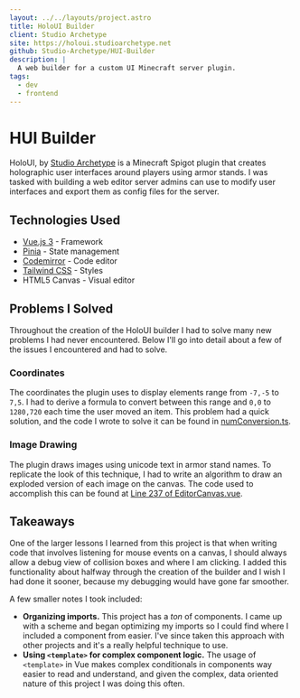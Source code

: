 ```yaml
---
layout: ../../layouts/project.astro
title: HoloUI Builder
client: Studio Archetype
site: https://holoui.studioarchetype.net
github: Studio-Archetype/HUI-Builder
description: |
  A web builder for a custom UI Minecraft server plugin.
tags:
  - dev
  - frontend
---
```


# HUI Builder
HoloUI, by [Studio Archetype](https://studioarchetype.net) is a Minecraft Spigot
plugin that creates holographic user interfaces around players using armor
stands. I was tasked with building a web editor server admins can use to modify
user interfaces and export them as config files for the server.

## Technologies Used
- [Vue.js 3](https://vuejs.org) - Framework
- [Pinia](https://pinia.vuejs.org/) - State management
- [Codemirror](https://codemirror.net/) - Code editor
- [Tailwind CSS](https://tailwindcss.com) - Styles
- HTML5 Canvas - Visual editor

## Problems I Solved
Throughout the creation of the HoloUI builder I had to solve many new problems I
had never encountered. Below I'll go into detail about a few of the issues I
encountered and had to solve.

### Coordinates
The coordinates the plugin uses to display elements range from `-7,-5` to `7,5`.
I had to derive a formula to convert between this range and `0,0` to `1280,720`
each time the user moved an item. This problem had a quick solution, and the
code I wrote to solve it can be found in [numConversion.ts][file_numConversion.ts].

### Image Drawing
The plugin draws images using unicode text in armor stand names. To replicate
the look of this technique, I had to write an algorithm to draw an exploded
version of each image on the canvas. The code used to accomplish this can be
found at [Line 237 of EditorCanvas.vue][file_EditorCanvas.vue_l237].

## Takeaways
One of the larger lessons I learned from this project is that when writing code
that involves listening for mouse events on a canvas, I should always allow a
debug view of collision boxes and where I am clicking. I added this
functionality about halfway through the creation of the builder and I wish I had
done it sooner, because my debugging would have gone far smoother.

A few smaller notes I took included:
- **Organizing imports.** This project has a *ton* of components. I came up with 
  a scheme and began optimizing my imports so I could find where I included a
  component from easier. I've since taken this approach with other projects and
  it's a really helpful technique to use.
- **Using `<template>` for complex component logic.** The usage of `<template>`
  in Vue makes complex conditionals in components way easier to read and
  understand, and given the complex, data oriented nature of this project I was
  doing this often.  

[file_numConversion.ts]: https://github.com/Studio-Archetype/HUI-Builder/blob/master/src/lib/numConversion.ts
[file_EditorCanvas.vue_l237]: https://github.com/Studio-Archetype/HUI-Builder/blob/master/src/components/EditorCanvas.vue#L237